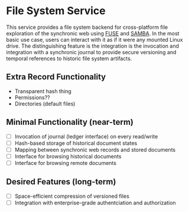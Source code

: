 # File System Service

This service provides a file system backend for cross-platform file exploration of the synchronic web using [FUSE](https://en.wikipedia.org/wiki/Filesystem_in_Userspace) and [SAMBA](https://en.wikipedia.org/wiki/Samba_(software)).
In the most basic use case, users can interact with it as if it were any mounted Linux drive.
The distinguishing feature is the integration is the invocation and integration with a synchronic journal to provide secure versioning and temporal references to historic file system artifacts.

## Extra Record Functionality

- Transparent hash thing
- Permissions??
- Directories (default files)

## Minimal Functionality (near-term)

- [ ] Invocation of journal (ledger interface) on every read/write
- [ ] Hash-based storage of historical document states
- [ ] Mapping between synchronic web records and stored documents
- [ ] Interface for browsing historical documents
- [ ] Interface for browsing remote documents

## Desired Features (long-term)

- [ ] Space-efficient compression of versioned files
- [ ] Integration with enterprise-grade authentciation and authorization
